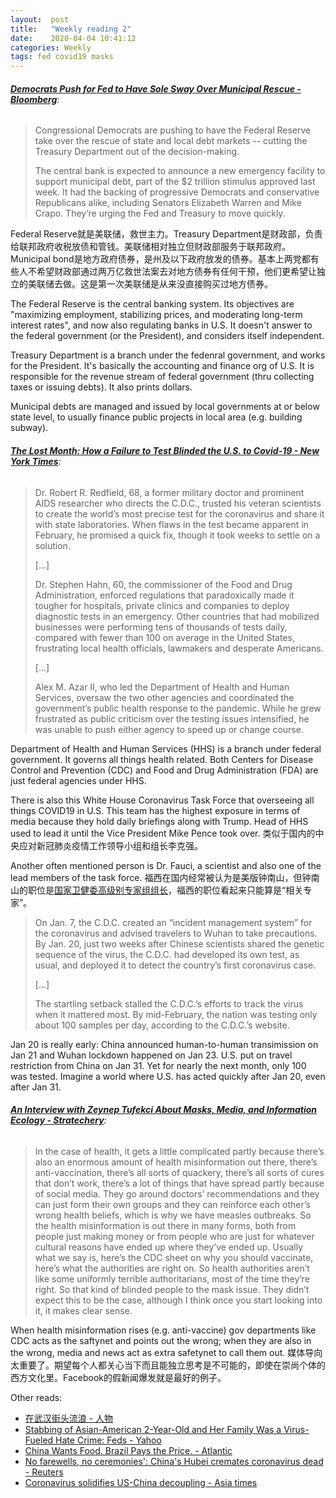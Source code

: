 ```yaml
---
layout:  post
title:   "Weekly reading 2"
date:    2020-04-04 10:41:12
categories: Weekly
tags: fed covid19 masks
---
```


###### __[Democrats Push for Fed to Have Sole Sway Over Municipal Rescue - Bloomberg](https://www.bloomberg.com/news/articles/2020-03-31/democrats-push-for-fed-to-have-sole-sway-over-municipal-rescue)__:

> Congressional Democrats are pushing to have the Federal Reserve take over the rescue of state and local debt markets -- cutting the Treasury Department out of the decision-making.
>
> The central bank is expected to announce a new emergency facility to support municipal debt, part of the $2 trillion stimulus approved last week. It had the backing of progressive Democrats and conservative Republicans alike, including Senators Elizabeth Warren and Mike Crapo. They’re urging the Fed and Treasury to move quickly.

Federal Reserve就是美联储，救世主力。Treasury Department是财政部，负责给联邦政府收税放债和管钱。美联储相对独立但财政部服务于联邦政府。Municipal bond是地方政府债券，是州及以下政府放发的债券。基本上两党都有些人不希望财政部通过两万亿救世法案去对地方债券有任何干预，他们更希望让独立的美联储去做。这是第一次美联储是从来没直接购买过地方债券。

The Federal Reserve is the central banking system. Its objectives are "maximizing employment, stabilizing prices, and moderating long-term interest rates", and now also regulating banks in U.S. It doesn't answer to the federal government (or the President), and considers itself independent.

Treasury Department is a branch under the fedenral government, and works for the President. It's basically the accounting and finance org of U.S. It is responsible for the revenue stream of federal government (thru collecting taxes or issuing debts). It also prints dollars.

Municipal debts are managed and issued by local governments at or below state level, to usually finance public projects in local area (e.g. building subway).

###### __[The Lost Month: How a Failure to Test Blinded the U.S. to Covid-19 - New York Times](https://www.nytimes.com/2020/03/28/us/testing-coronavirus-pandemic.html)__:

> Dr. Robert R. Redfield, 68, a former military doctor and prominent AIDS researcher who directs the C.D.C., trusted his veteran scientists to create the world’s most precise test for the coronavirus and share it with state laboratories. When flaws in the test became apparent in February, he promised a quick fix, though it took weeks to settle on a solution.
>
> [...]
>
> Dr. Stephen Hahn, 60, the commissioner of the Food and Drug Administration, enforced regulations that paradoxically made it tougher for hospitals, private clinics and companies to deploy diagnostic tests in an emergency. Other countries that had mobilized businesses were performing tens of thousands of tests daily, compared with fewer than 100 on average in the United States, frustrating local health officials, lawmakers and desperate Americans.
>
> [...]
>
> Alex M. Azar II, who led the Department of Health and Human Services, oversaw the two other agencies and coordinated the government’s public health response to the pandemic. While he grew frustrated as public criticism over the testing issues intensified, he was unable to push either agency to speed up or change course.

Department of Health and Human Services (HHS) is a branch under federal government. It governs all things health related. Both Centers for Disease Control and Prevention (CDC) and Food and Drug Administration (FDA) are just federal agencies under HHS.

There is also this White House Coronavirus Task Force that overseeing all things COVID19 in U.S. This team has the highest exposure in terms of media because they hold daily briefings along with Trump. Head of HHS used to lead it until the Vice President Mike Pence took over. 类似于国内的中央应对新冠肺炎疫情工作领导小组和组长李克强。

Another often mentioned person is Dr. Fauci, a scientist and also one of the lead members of the task force. 福西在国内经常被认为是美版钟南山，但钟南山的职位是[国家卫健委高级别专家组组长](https://zh.wikipedia.org/zh-hans/%E9%92%9F%E5%8D%97%E5%B1%B1#%E6%96%B0%E5%9E%8B%E5%86%A0%E7%8A%B6%E7%97%85%E6%AF%92%E8%82%BA%E7%82%8E)，福西的职位看起来只能算是“相关专家”。

> On Jan. 7, the C.D.C. created an “incident management system” for the coronavirus and advised travelers to Wuhan to take precautions. By Jan. 20, just two weeks after Chinese scientists shared the genetic sequence of the virus, the C.D.C. had developed its own test, as usual, and deployed it to detect the country’s first coronavirus case.
>
> [...]
>
> The startling setback stalled the C.D.C.’s efforts to track the virus when it mattered most. By mid-February, the nation was testing only about 100 samples per day, according to the C.D.C.’s website.

Jan 20 is really early: China announced human-to-human transimission on Jan 21 and Wuhan lockdown happened on Jan 23. U.S. put on travel restriction from China on Jan 31. Yet for nearly the next month, only 100 was tested. Imagine a world where U.S. has acted quickly after Jan 20, even after Jan 31.

###### __[An Interview with Zeynep Tufekci About Masks, Media, and Information Ecology - Stratechery](https://stratechery.com/2020/an-interview-with-zeynep-tufekci-about-masks-media-and-information-ecology/)__:

> In the case of health, it gets a little complicated partly because there’s also an enormous amount of health misinformation out there, there’s anti-vaccination, there’s all sorts of quackery, there’s all sorts of cures that don’t work, there’s a lot of things that have spread partly because of social media. They go around doctors’ recommendations and they can just form their own groups and they can reinforce each other’s wrong health beliefs, which is why we have measles outbreaks. So the health misinformation is out there in many forms, both from people just making money or from people who are just for whatever cultural reasons have ended up where they’ve ended up. Usually what we say is, here’s the CDC sheet on why you should vaccinate, here’s what the authorities are right on. So health authorities aren’t like some uniformly terrible authoritarians, most of the time they’re right. So that kind of blinded people to the mask issue. They didn’t expect this to be the case, although I think once you start looking into it, it makes clear sense.

When health misinformation rises (e.g. anti-vaccine) gov departments like CDC acts as the saftynet and points out the wrong; when they are also in the wrong, media and news act as extra safetynet to call them out. 媒体导向太重要了。期望每个人都关心当下而且能独立思考是不可能的，即使在崇尚个体的西方文化里。Facebook的假新闻爆发就是最好的例子。

Other reads:
- [在武汉街头流浪 - 人物](https://mp.weixin.qq.com/s?__biz=MjEwMzA5NTcyMQ==&mid=2653109611&idx=1&sn=34bdbbf998f204327798c9dedce65e91)
- [Stabbing of Asian-American 2-Year-Old and Her Family Was a Virus-Fueled Hate Crime: Feds - Yahoo](https://news.yahoo.com/stabbing-asian-american-2-old-190324496.html)
- [China Wants Food. Brazil Pays the Price. - Atlantic](https://www.theatlantic.com/international/archive/2020/02/china-brazil-amazon-environment-pork/606601/)
- [No farewells, no ceremonies': China's Hubei cremates coronavirus dead - Reuters](https://www.reuters.com/article/us-health-coronavirus-china-cremation-idUSKBN21G0YT)
- [Coronavirus solidifies US-China decoupling - Asia times](https://asiatimes.com/2020/02/coronavirus-solidifies-us-china-decoupling/)



